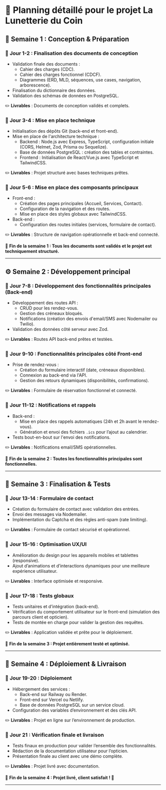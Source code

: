 # 📌 Planning détaillé pour le projet La Lunetterie du Coin

## **🚀 Semaine 1 : Conception & Préparation**
### 🔹 **Jour 1-2 : Finalisation des documents de conception**
- Validation finale des documents :
  - Cahier des charges (CDC).
  - Cahier des charges fonctionnel (CDCF).
  - Diagrammes (ERD, MLD, séquences, use cases, navigation, arborescence).
- Finalisation du dictionnaire des données.
- Validation des schémas de données en PostgreSQL.

✏️ **Livrables** : Documents de conception validés et complets.

### 🔹 **Jour 3-4 : Mise en place technique**
- Initialisation des dépôts Git (back-end et front-end).
- Mise en place de l'architecture technique :
  - Backend : Node.js avec Express, TypeScript, configuration initiale (CORS, Helmet, Zod, Prisma ou Sequelize).
  - Base de données PostgreSQL : création des tables et contraintes.
  - Frontend : Initialisation de React/Vue.js avec TypeScript et TailwindCSS.

✏️ **Livrables** : Projet structuré avec bases techniques prêtes.

### 🔹 **Jour 5-6 : Mise en place des composants principaux**
- Front-end :
  - Création des pages principales (Accueil, Services, Contact).
  - Configuration de la navigation et des routes.
  - Mise en place des styles globaux avec TailwindCSS.
- Back-end :
  - Configuration des routes initiales (services, formulaire de contact).

✏️ **Livrables** : Structure de navigation opérationnelle et back-end connecté.

📌 **Fin de la semaine 1 : Tous les documents sont validés et le projet est techniquement structuré.**

---

## **⚙️ Semaine 2 : Développement principal**
### 🔹 **Jour 7-8 : Développement des fonctionnalités principales (Back-end)**
- Développement des routes API :
  - CRUD pour les rendez-vous.
  - Gestion des créneaux bloqués.
  - Notifications (création des envois d'email/SMS avec Nodemailer ou Twilio).
- Validation des données côté serveur avec Zod.

✏️ **Livrables** : Routes API back-end prêtes et testées.

### 🔹 **Jour 9-10 : Fonctionnalités principales côté Front-end**
- Prise de rendez-vous :
  - Création du formulaire interactif (date, créneaux disponibles).
  - Connexion au back-end via l'API.
  - Gestion des retours dynamiques (disponibilités, confirmations).

✏️ **Livrables** : Formulaire de réservation fonctionnel et connecté.

### 🔹 **Jour 11-12 : Notifications et rappels**
- Back-end :
  - Mise en place des rappels automatiques (24h et 2h avant le rendez-vous).
  - Génération et envoi des fichiers `.ics` pour l’ajout au calendrier.
- Tests bout-en-bout sur l'envoi des notifications.

✏️ **Livrables** : Notifications email/SMS opérationnelles.

📌 **Fin de la semaine 2 : Toutes les fonctionnalités principales sont fonctionnelles.**

---

## **🎨 Semaine 3 : Finalisation & Tests**
### 🔹 **Jour 13-14 : Formulaire de contact**
- Création du formulaire de contact avec validation des entrées.
- Envoi des messages via Nodemailer.
- Implémentation du Captcha et des règles anti-spam (rate limiting).

✏️ **Livrables** : Formulaire de contact sécurisé et opérationnel.

### 🔹 **Jour 15-16 : Optimisation UX/UI**
- Amélioration du design pour les appareils mobiles et tablettes (responsive).
- Ajout d’animations et d’interactions dynamiques pour une meilleure expérience utilisateur.

✏️ **Livrables** : Interface optimisée et responsive.

### 🔹 **Jour 17-18 : Tests globaux**
- Tests unitaires et d’intégration (back-end).
- Vérification du comportement utilisateur sur le front-end (simulation des parcours client et opticien).
- Tests de montée en charge pour valider la gestion des requêtes.

✏️ **Livrables** : Application validée et prête pour le déploiement.

📌 **Fin de la semaine 3 : Projet entièrement testé et optimisé.**

---

## **🚀 Semaine 4 : Déploiement & Livraison**
### 🔹 **Jour 19-20 : Déploiement**
- Hébergement des services :
  - Back-end sur Railway ou Render.
  - Front-end sur Vercel ou Netlify.
  - Base de données PostgreSQL sur un service cloud.
- Configuration des variables d’environnement et des clés API.

✏️ **Livrables** : Projet en ligne sur l’environnement de production.

### 🔹 **Jour 21 : Vérification finale et livraison**
- Tests finaux en production pour valider l’ensemble des fonctionnalités.
- Rédaction de la documentation utilisateur pour l’opticien.
- Présentation finale au client avec une démo complète.

✏️ **Livrables** : Projet livré avec documentation.

📌 **Fin de la semaine 4 : Projet livré, client satisfait ! 🎉**

---
